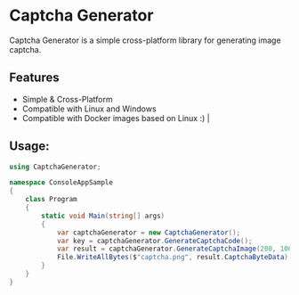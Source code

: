 # Captcha Generator
Captcha Generator is a simple cross-platform library for generating image captcha.

## Features

- Simple & Cross-Platform
- Compatible with Linux and Windows
- Compatible with Docker images based on Linux :)                                                          |

## Usage:
```csharp
using CaptchaGenerator;

namespace ConsoleAppSample
{
	class Program
	{
		static void Main(string[] args)
		{
			var captchaGenerator = new CaptchaGenerator();
			var key = captchaGenerator.GenerateCaptchaCode();
			var result = captchaGenerator.GenerateCaptchaImage(200, 100, key);
			File.WriteAllBytes($"captcha.png", result.CaptchaByteData);
		}
	}
}

```
